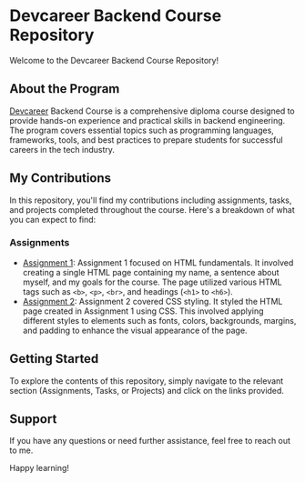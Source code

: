 # Devcareer Backend Course Repository

Welcome to the Devcareer Backend Course Repository!

## About the Program
[Devcareer](https://devcareer.io/) Backend Course is a comprehensive diploma course designed to provide hands-on experience and practical skills in backend engineering. The program covers essential topics such as programming languages, frameworks, tools, and best practices to prepare students for successful careers in the tech industry.

## My Contributions
In this repository, you'll find my contributions including assignments, tasks, and projects completed throughout the course. Here's a breakdown of what you can expect to find:

### Assignments
- [Assignment 1](https://github.com/dDevAhmed/devcareer_backend_engineering_course/tree/master/assignments/assignment_1): Assignment 1 focused on HTML fundamentals. It involved creating a single HTML page containing my name, a sentence about myself, and my goals for the course. The page utilized various HTML tags such as `<b>`, `<p>`, `<br>`, and headings (`<h1>` to `<h6>`).
- [Assignment 2](link): Assignment 2 covered CSS styling. It styled the HTML page created in Assignment 1 using CSS. This involved applying different styles to elements such as fonts, colors, backgrounds, margins, and padding to enhance the visual appearance of the page.

<!-- ### Tasks
- [Task 1](link): Description of task 1
- [Task 2](link): Description of task 2
- [Task 3](link): Description of task 3
- ... -->

<!-- ### Projects
- [Project 1](link): Description of project 1
- [Project 2](link): Description of project 2
- [Project 3](link): Description of project 3
- ... -->

## Getting Started
To explore the contents of this repository, simply navigate to the relevant section (Assignments, Tasks, or Projects) and click on the links provided.

## Support
If you have any questions or need further assistance, feel free to reach out to me. 
<!-- via email at [your.email@example.com]. -->

Happy learning!
